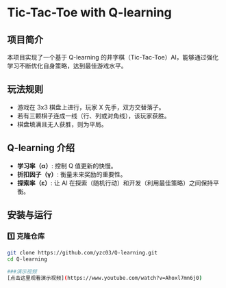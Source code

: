 # Tic-Tac-Toe with Q-learning

## 项目简介
本项目实现了一个基于 Q-learning 的井字棋（Tic-Tac-Toe）AI，能够通过强化学习不断优化自身策略，达到最佳游戏水平。

## 玩法规则
- 游戏在 3x3 棋盘上进行，玩家 X 先手，双方交替落子。
- 若有三颗棋子连成一线（行、列或对角线），该玩家获胜。
- 棋盘填满且无人获胜，则为平局。

## Q-learning 介绍
- **学习率（α）**: 控制 Q 值更新的快慢。
- **折扣因子（γ）**: 衡量未来奖励的重要性。
- **探索率（ε）**: 让 AI 在探索（随机行动）和开发（利用最佳策略）之间保持平衡。

## 安装与运行

### 1️⃣ 克隆仓库
```bash
git clone https://github.com/yzc03/Q-learning.git
cd Q-learning

###演示视频
[点击这里观看演示视频](https://www.youtube.com/watch?v=Ahoxl7mn6j0)

